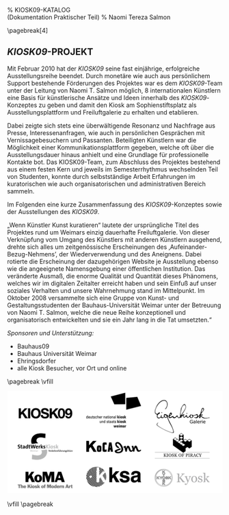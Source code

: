 % KIOSK09-KATALOG \
  (Dokumentation Praktischer Teil)
% Naomi Tereza Salmon


\pagebreak[4]

## *KIOSK09*-PROJEKT

Mit Februar 2010 hat der *KIOSK09* seine fast einjährige, erfolgreiche Ausstellungsreihe beendet. Durch monetäre wie auch aus persönlichem Support bestehende Förderungen des Projektes war es dem *KIOSK09*-Team
unter der Leitung von Naomi T. Salmon möglich, 8 internationalen Künstlern eine Basis für künstlerische Ansätze und Ideen innerhalb des *KIOSK09*-Konzeptes zu geben und damit den Kiosk am Sophienstiftsplatz als Ausstellungsplattform und Freiluftgalerie zu erhalten und etablieren.

Dabei zeigte sich stets eine überwältigende Resonanz und Nachfrage aus Presse, Interessenanfragen, wie auch in persönlichen Gesprächen mit Vernissagebesuchern und Passanten. Beteiligten Künstlern war die Möglichkeit einer Kommunikationsplattform gegeben, welche oft über die Ausstellungsdauer hinaus anhielt und eine Grundlage für professionelle Kontakte bot.
Das KIOSK09-Team, zum Abschluss des Projektes bestehend aus einem festen Kern und jeweils im Semesterrhythmus wechselnden Teil von Studenten, konnte durch selbstständige Arbeit Erfahrungen im kuratorischen wie auch organisatorischen und administrativen Bereich sammeln.

Im Folgenden eine kurze Zusammenfassung des *KIOSK09*-Konzeptes sowie der Ausstellungen des *KIOSK09*.

„Wenn Künstler Kunst kuratieren“ lautete der ursprüngliche Titel des Projektes rund um Weimars einzig dauerhafte Freiluftgalerie. Von dieser Verknüpfung vom Umgang des Künstlers mit anderen Künstlern ausgehend, drehte sich alles um zeitgenössische Erscheinungen des ‚Aufeinander-Bezug-Nehmens’, der Wiederverwendung und des Aneignens. Dabei rotierte die Erscheinung der dazugehörigen Website je Ausstellung ebenso wie die angeeignete Namensgebung einer öffentlichen Institution.
Das veränderte Ausmaß, die enorme Qualität und Quantität dieses Phänomens, welches wir im digitalen Zeitalter erreicht haben und sein Einfuß auf unser soziales Verhalten und unsere Wahrnehmung stand im Mittelpunkt.
Im Oktober 2008 versammelte sich eine Gruppe von Kunst- und Gestaltungsstudenten der Bauhaus-Universität Weimar unter der Betreuung von Naomi T. Salmon, welche die neue Reihe konzeptionell und organisatorisch entwickelten und sie ein Jahr lang in die Tat umsetzten.“

*Sponsoren und Unterstützung:*

- Bauhaus09
- Bauhaus Universität Weimar
- Ehringsdorfer 
- alle Kiosk Besucher, vor Ort und online


\pagebreak
\vfill

![Kiosk-Konferenz (Final)](images/k09.0Kioskkonferenz-cover.png)

\vfill
\pagebreak